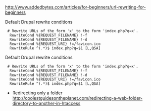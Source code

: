 http://www.addedbytes.com/articles/for-beginners/url-rewriting-for-beginners    

Default Drupal rewrite conditions
````
 # Rewrite URLs of the form 'x' to the form 'index.php?q=x'.
  RewriteCond %{REQUEST_FILENAME} !-f
  RewriteCond %{REQUEST_FILENAME} !-d
  RewriteCond %{REQUEST_URI} !=/favicon.ico
  RewriteRule ^(.*)$ index.php?q=$1 [L,QSA]
````


Default Drupal rewrite conditions
````
 # Rewrite URLs of the form 'x' to the form 'index.php?q=x'.
  RewriteCond %{REQUEST_FILENAME} !-f
  RewriteCond %{REQUEST_FILENAME} !-d
  RewriteCond %{REQUEST_URI} !=/favicon.ico
  RewriteRule ^(.*)$ index.php?q=$1 [L,QSA]
````

* Redirecting only a folder    
http://coolestguidesontheplanet.com/redirecting-a-web-folder-directory-to-another-in-htaccess   
